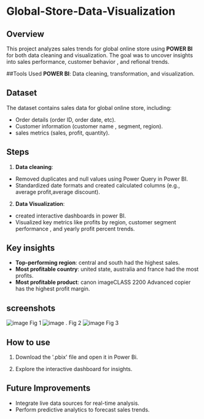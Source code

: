 # Global-Store-Data-Visualization

## Overview
This project analyzes sales trends for global online  store using **POWER BI** for both data cleaning and visualization. The goal was to uncover insights into sales performance, customer behavior , and refional trends.

##Tools Used
**POWER BI**: Data cleaning, transformation, and visualization.

## Dataset
The dataset contains sales data for global online store, including:
- Order details (order ID, order date, etc).
- Customer information (customer name , segment, region).
- sales metrics (sales, profit, quantity).

## Steps
1. **Data cleaning**:
- Removed duplicates and null values using Power Query in Power BI.
- Standardized date formats and created calculated columns (e.g., average profit,average discount).
2. **Data Visualization**:
  - created interactive dashboards in power BI.
  - Visualized key metrics like profits by region, customer segment performance , and yearly profit percent trends.

## Key insights
- **Top-performing region**: central and south had the highest sales.
- **Most profitable country**: united state, australia and france had the most profits.
- **Most profitable product**: canon imageCLASS 2200 Advanced copier has the highest profit margin.

## screenshots
![image](https://github.com/user-attachments/assets/4ad71c2b-79a2-4e5f-bd64-c1cf5d82fe71) 
Fig 1
![image](https://github.com/user-attachments/assets/0cbb832e-dbe7-4895-9457-3e57022a94c9) .
Fig 2
![image](https://github.com/user-attachments/assets/483f17e7-f165-43dc-a974-ddc56b6c8985)
Fig 3

## How to use 
1. Download the '.pbix' file and open it in Power Bi.

2. Explore the interactive dashboard for insights.

## Future Improvements
- Integrate live data sources for real-time analysis.
- Perform predictive analytics to forecast sales trends.


